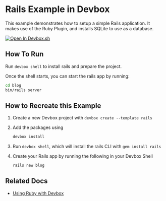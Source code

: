 # Rails Example in Devbox

This example demonstrates how to setup a simple Rails application. It makes use of the Ruby Plugin, and installs SQLite to use as a database.

[![Open In Devbox.sh](https://jetpack.io/img/devbox/open-in-devbox.svg)](https://devbox.sh/new?template=rails)

## How To Run

Run `devbox shell` to install rails and prepare the project.

Once the shell starts, you can start the rails app by running:

```bash
cd blog
bin/rails server
```

## How to Recreate this Example

1. Create a new Devbox project with `devbox create --template rails`
2. Add the packages using

   ```bash
   devbox install
   ```

3. Run `devbox shell`, which will install the rails CLI with `gem install rails`
4. Create your Rails app by running the following in your Devbox Shell

   ```bash
   rails new blog
   ```

## Related Docs

* [Using Ruby with Devbox](https://www.jetpack.io/devbox/docs/devbox_examples/languages/ruby/)

